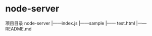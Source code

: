 # node-server

项目目录
node-server
   |——index.js
   |——sample
         |—— test.html
   |——README.md
   
